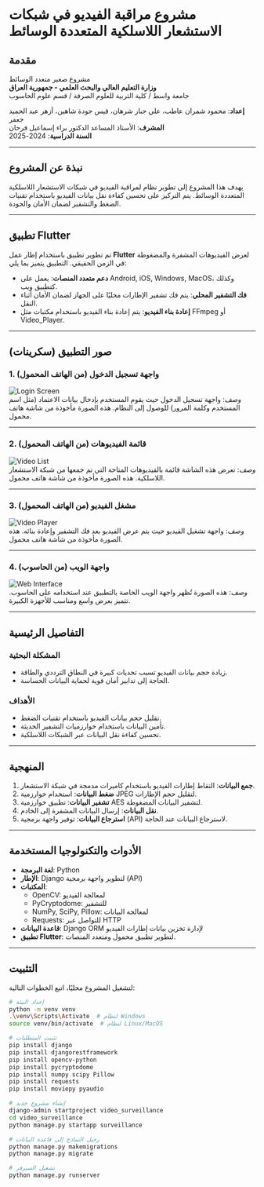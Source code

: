 # مشروع مراقبة الفيديو في شبكات الاستشعار اللاسلكية المتعددة الوسائط

## مقدمة
مشروع صغير متعدد الوسائط  
**وزارة التعليم العالي والبحث العلمي - جمهورية العراق**  
جامعة واسط / كلية التربية للعلوم الصرفة / قسم علوم الحاسوب  

**إعداد**: محمود شمران عاطب، علي جبار شرهان، قيس جودة شاهين، أزهر عبد الحميد جعفر  
**المشرف**: الأستاذ المساعد الدكتور براء إسماعيل فرحان  
**السنة الدراسية**: 2024-2025  

---

## نبذة عن المشروع
يهدف هذا المشروع إلى تطوير نظام لمراقبة الفيديو في شبكات الاستشعار اللاسلكية المتعددة الوسائط. يتم التركيز على تحسين كفاءة نقل بيانات الفيديو باستخدام تقنيات الضغط والتشفير لضمان الأمان والجودة.

---

## تطبيق Flutter
تم تطوير تطبيق باستخدام إطار عمل **Flutter** لعرض الفيديوهات المشفرة والمضغوطة في الزمن الحقيقي. التطبيق يتميز بما يلي:
- **دعم متعدد المنصات**: يعمل على Android, iOS, Windows, MacOS، وكذلك كتطبيق ويب.
- **فك التشفير المحلي**: يتم فك تشفير الإطارات محليًا على الجهاز لضمان الأمان أثناء النقل.
- **إعادة بناء الفيديو**: يتم إعادة بناء الفيديو باستخدام مكتبات مثل FFmpeg أو Video_Player.

---

## صور التطبيق (سكرينات)
### 1. واجهة تسجيل الدخول (من الهاتف المحمول)
![Login Screen](https://github.com/pr-mah99/video_surveillance_django_flutter/blob/main/Screenshots/1.png)  
*وصف*: واجهة تسجيل الدخول حيث يقوم المستخدم بإدخال بيانات الاعتماد (مثل اسم المستخدم وكلمة المرور) للوصول إلى النظام. هذه الصورة مأخوذة من شاشة هاتف محمول.

---

### 2. قائمة الفيديوهات (من الهاتف المحمول)
![Video List](https://github.com/pr-mah99/video_surveillance_django_flutter/blob/main/Screenshots/2.png)  
*وصف*: تعرض هذه الشاشة قائمة بالفيديوهات المتاحة التي تم جمعها من شبكة الاستشعار اللاسلكية. هذه الصورة مأخوذة من شاشة هاتف محمول.

---

### 3. مشغل الفيديو (من الهاتف المحمول)
![Video Player](https://github.com/pr-mah99/video_surveillance_django_flutter/blob/main/Screenshots/3.png)  
*وصف*: واجهة تشغيل الفيديو حيث يتم عرض الفيديو بعد فك التشفير وإعادة بنائه. هذه الصورة مأخوذة من شاشة هاتف محمول.

---

### 4. واجهة الويب (من الحاسوب)
![Web Interface](https://github.com/pr-mah99/video_surveillance_django_flutter/blob/main/Screenshots/4.png)  
*وصف*: هذه الصورة تُظهر واجهة الويب الخاصة بالتطبيق عند استخدامه على الحاسوب. تتميز بعرض واسع ومناسب للأجهزة الكبيرة.

---

## التفاصيل الرئيسية
### المشكلة البحثية
- زيادة حجم بيانات الفيديو تسبب تحديات كبيرة في النطاق الترددي والطاقة.
- الحاجة إلى تدابير أمان قوية لحماية البيانات الحساسة.

### الأهداف
- تقليل حجم بيانات الفيديو باستخدام تقنيات الضغط.
- تأمين البيانات باستخدام خوارزميات التشفير الحديثة.
- تحسين كفاءة نقل البيانات عبر الشبكات اللاسلكية.

---

## المنهجية
1. **جمع البيانات**: التقاط إطارات الفيديو باستخدام كاميرات مدمجة في شبكة الاستشعار.
2. **ضغط البيانات**: استخدام خوارزمية JPEG لتقليل حجم الإطارات.
3. **تشفير البيانات**: تطبيق خوارزمية AES لتشفير البيانات المضغوطة.
4. **نقل البيانات**: إرسال البيانات المشفرة إلى الخادم.
5. **استرجاع البيانات**: توفير واجهة برمجية (API) لاسترجاع البيانات عند الحاجة.

---

## الأدوات والتكنولوجيا المستخدمة
- **لغة البرمجة**: Python  
- **الإطار**: Django لتطوير واجهة برمجية (API)  
- **المكتبات**:  
  - OpenCV: لمعالجة الفيديو  
  - PyCryptodome: للتشفير  
  - NumPy, SciPy, Pillow: لمعالجة البيانات  
  - Requests: للتواصل عبر HTTP  
- **قاعدة البيانات**: Django ORM لإدارة تخزين بيانات إطارات الفيديو  
- **تطبيق Flutter**: لتطوير تطبيق محمول ومتعدد المنصات.

---

## التثبيت
لتشغيل المشروع محليًا، اتبع الخطوات التالية:

```bash
# إعداد البيئة
python -m venv venv
.\venv\Scripts\Activate  # لنظام Windows
source venv/bin/activate  # لنظام Linux/MacOS

# تثبيت المتطلبات
pip install django
pip install djangorestframework
pip install opencv-python
pip install pycryptodome
pip install numpy scipy Pillow
pip install requests
pip install moviepy pyaudio

# إنشاء مشروع جديد
django-admin startproject video_surveillance
cd video_surveillance
python manage.py startapp surveillance

# رحيل النماذج إلى قاعدة البيانات
python manage.py makemigrations
python manage.py migrate

# تشغيل السيرفر
python manage.py runserver